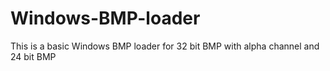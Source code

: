 # Windows-BMP-loader
This is a basic Windows BMP loader for 32 bit BMP with alpha channel and 24 bit BMP
